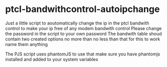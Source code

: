 # ptcl-bandwithcontrol-autoipchange
Just a little script to aoutomatically change the ip in the ptcl bandwith control to make your ip free of any modem bandwith control
Please change the password in the script to your own password
The bandwith table shoud contain two created options no more than no less than that for this to work name them anything

The PJS script uses phantomJS to use that make sure you have phantomjs installed and added to your system variables
